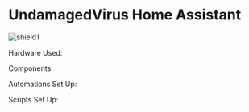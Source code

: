 # UndamagedVirus Home Assistant 

![shield1](https://img.shields.io/github/last-commit/UndamagedVirus/Home-AssistantConfig.svg "last-commit")


Hardware Used:

Components:

Automations Set Up:

Scripts Set Up:
